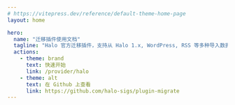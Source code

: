 ```yaml
---
# https://vitepress.dev/reference/default-theme-home-page
layout: home

hero:
  name: "迁移插件使用文档"
  tagline: "Halo 官方迁移插件，支持从 Halo 1.x, WordPress, RSS 等多种导入数据至 Halo 中。"
  actions:
    - theme: brand
      text: 快速开始
      link: /provider/halo
    - theme: alt
      text: 在 Github 上查看
      link: https://github.com/halo-sigs/plugin-migrate
---
```


<script setup>
import { VPTeamMembers } from 'vitepress/theme'

const members = [
  {
    avatar: 'https://www.github.com/ruibaby.png',
    name: 'Ryan Wang',
    title: 'Creator',
    org: 'Halo-dev',
    orgLink: 'https://github.com/halo-dev',
    links: [
      { icon: 'github', link: 'https://github.com/ruibaby' },
    ]
  },
  {
    avatar: 'https://www.github.com/lilgg.png',
    name: 'Takagi',
    title: 'Developer',
    org: 'Halo-dev',
    orgLink: 'https://github.com/halo-dev',
    links: [
      { icon: 'github', link: 'https://github.com/lilgg' },
    ]
  },
  {
    avatar: 'https://www.github.com/guqing.png',
    name: 'guqing',
    title: 'Developer',
    org: 'Halo-dev',
    orgLink: 'https://github.com/halo-dev',
    links: [
      { icon: 'github', link: 'https://github.com/guqing' },
    ]
  },
]
</script>

<VPTeamMembers size="small" :members="members" />

<style>
:root {
  --vp-home-hero-name-color: transparent;
  --vp-home-hero-name-background: -webkit-linear-gradient(120deg, #bd34fe, #41d1ff);
}
</style>
